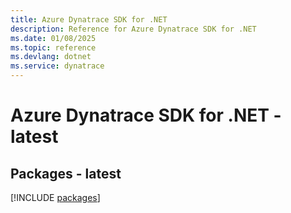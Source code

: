 ```yaml
---
title: Azure Dynatrace SDK for .NET
description: Reference for Azure Dynatrace SDK for .NET
ms.date: 01/08/2025
ms.topic: reference
ms.devlang: dotnet
ms.service: dynatrace
---
```

# Azure Dynatrace SDK for .NET - latest
## Packages - latest
[!INCLUDE [packages](dynatrace-index.md)]